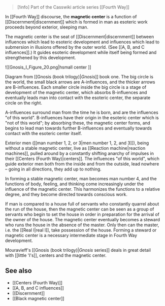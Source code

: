 
> [!info] Part of the Casswiki article series [[Fourth Way]]

In [[Fourth Way]] discourse, the **magnetic center** is a function of [[Discernment|discernment]] which is formed in man as esoteric work proceeds beyond exterior, sleeping man.

The magnetic center is the seat of [[Discernment|discernment]] between influences which lead to esoteric development and influences which lead to submersion in illusions offered by the outer world. (See [[A, B, and C influences]].) It guides esoteric development while itself being formed and strengthened by this development.

![[Gnosis_I_Figure_20.png|hsmall center ]] 

Diagram from [[Gnosis (book trilogy)|_Gnosis_]] book one. The big circle is the world, the small black arrows are A-influences, and the thicker arrows are B-influences. Each smaller circle inside the big circle is a stage of development of the magnetic center, which absorbs B-influences and eventually leads man into contact with the esoteric center, the separate circle on the right.

A-influences surround man from the time he is born, and are the influences "of this world". B-influences have their origin in the esoteric center which is "not of this world"; by absorbing these, the magnetic center forms, and begins to lead man towards further B-influences and eventually towards contact with the esoteric center itself.

Exterior men ([[man number 1, 2, or 3|men number 1, 2, and 3]]), being without a stable magnetic center, live as [[Reaction machine|reaction machines]], pulled around by a constantly shifting anarchy of impulses in their [[Centers (Fourth Way)|centers]]. The influences "of this world", which guide exterior men both from the inside and from the outside, lead nowhere – going in all directions, they add up to nothing.

In forming a stable magnetic center, man becomes man number 4, and the functions of body, feeling, and thinking come increasingly under the influence of the magnetic center. This harmonizes the functions to a relative degree, and they become directed towards conscious work.

If man is compared to a house full of servants who constantly quarrel about the run of the house, then the magnetic center can be seen as a group of servants who begin to set the house in order in preparation for the arrival of the owner of the house. The magnetic center eventually becomes a steward who runs the house in the absence of the master. Only then can the master, i.e. the [[Real I|real I]], take possession of the house. Forming a steward or magnetic center is a necessary intermediate stage in Fourth Way development.

Mouravieff's [[Gnosis (book trilogy)|_Gnosis_ series]] deals in great detail with [[little 'I's]], centers and the magnetic center.

See also
--------

*   [[Centers (Fourth Way)]]
*   [[A, B, and C influences]]
*   [[Discernment]]
*   [[Black magnetic center]]